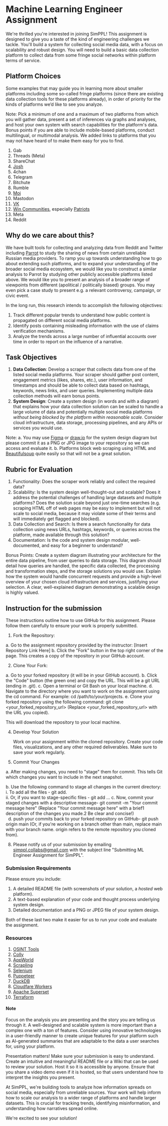 # Machine Learning Engineer Assignment

We're thrilled you're interested in joining SimPPL! This assignment is designed to give you a taste of the kind of engineering challenges we tackle.  You'll build a system for collecting social media data, with a focus on scalability and robust design. You will need to build a basic data collection platform to collect data from some fringe social networks within platform terms of service. 

## Platform Choices 
Some examples that may guide you in learning more about smaller platforms including some so-called fringe platforms (since there are existing data collection tools for these platforms already), in order of priority for the kinds of platforms we’d like to see you analyze. 

Note: Pick a minimum of one and a maximum of two platforms from which you will gather data, present a set of inferences via graphs and analyses, and host your own system with search capabilities for the platform's data. Bonus points if you are able to include mobile-based platforms, conduct multilingual, or multimodal analysis. We added links to platforms that you may not have heard of to make them easy for you to find.

1. Gab
2. Threads (Meta)
3. ShareChat
4. [Josh](https://myjosh.in)
5. 4chan
6. Telegram
7. Bitchute
8. Rumble
9. [Moj](https://mojapp.in/)
10. Mastodon
11. [VK](https://vk.com)
12. [Win Communities](https://communities.win), especially [Patriots](https://patriots.win)
13. Meta
14. Reddit

## Why do we care about this?

We have built tools for collecting and analyzing data from Reddit and Twitter including [Parrot](https://parrot.simppl.org) to study the sharing of news from certain unreliable Russian media providers. To ramp you up towards understanding how to go about extending such platforms, and to expand your understanding of the broader social media ecosystem, we would like you to construct a similar analysis to Parrot by studying other publicly accessible platforms listed above. We would like you to present an analysis of a broader range of viewpoints from different (apolitical / politically biased) groups. You may even pick a case study to present e.g. a relevant controversy, campaign, or civic event. 

In the long run, this research intends to accomplish the following objectives:

1. Track different popular trends to understand how public content is propagated on different social media platforms.
2. Identify posts containing misleading information with the use of claims verification mechanisms.
3. Analyze the trends across a large number of influential accounts over time in order to report on the influence of a narrative.

## Task Objectives

1. **Data Collection**: Develop a scraper that collects data from one of the listed social media platforms.  Your scraper should gather post content, engagement metrics (likes, shares, etc.), user information, and timestamps and should be able to collect data based on hashtags, keywords, news links, and user queries. Implementing multiple data collection methods will earn bonus points.
2. **System Design**: Create a system design (in words and with a diagram) that explains how your data collection solution can be scaled to handle a large volume of data and potentially multiple social media platforms *without being blocked by the platform within reasonable scale*. Consider cloud infrastructure, data storage, processing pipelines, and any APIs or services you would use.

Note: 
   a. You may use [Figma](https://figma.com) or [draw.io](https://draw.io) for the system design diagram but please commit it as a PNG or JPG image to your repository so we can access and evaluate it.
   b. Platforms block web scraping using HTML and [Beautifulsoup](https://www.crummy.com/software/BeautifulSoup/bs4/doc/) quite easily so that will not be a great solution.

## Rubric for Evaluation

1. Functionality: Does the scraper work reliably and collect the required data?
2. Scalability: Is the system design well-thought-out and scalable? Does it address the potential challenges of handling large datasets and multiple platforms? Does the solution scale beyond just one-time searches (e.g. scraping HTML off of web pages may be easy to implement but will not scale to social media, because it may violate some of their terms and will immediately get flagged and blocked).
3. Data Collection and Search: Is there a search functionality for data collection using news URLs, hashtags, keywords, or queries across the platform, made available through this solution?
4. Documentation: Is the code and system design modular, well-documented, and easy for a beginner to understand?

Bonus Points: Create a system diagram illustrating your architecture for the entire data pipeline, from user queries to data storage.  This diagram should detail how queries are handled, the specific data collected, the processing and transformation steps, and the storage solutions you would use.  Explain how the system would handle concurrent requests and provide a high-level overview of your chosen cloud infrastructure and services, justifying your selection.  A clear, well-explained diagram demonstrating a scalable design is highly valued.

## Instruction for the submission

These instructions outline how to use GitHub for this assignment. Please follow them carefully to ensure your work is properly submitted.

1. Fork the Repository:
   
  a. Go to the assignment repository provided by the instructor: [Insert Repository Link Here] 
  b. Click the "Fork" button in the top right corner of the page. This creates a copy of the repository in your GitHub account. 
  
2. Clone Your Fork:
   
  a. Go to your forked repository (it will be in your GitHub account).
  b. Click the "Code" button (the green one) and copy the URL. This will be a git URL (ending in .git).
  c. Open a terminal or Git Bash on your local machine.
  d. Navigate to the directory where you want to work on the assignment using the cd command. For example: cd /path/to/your/projects.
  e. Clone your forked repository using the following command: git clone <your_forked_repository_url> (Replace <your_forked_repository_url> with the URL you copied).
  
   This will download the repository to your local machine.

4. Develop Your Solution

   Work on your assignment within the cloned repository. Create your code files, visualizations, and any other required deliverables. Make sure to save your work regularly.

6. Commit Your Changes
   
  a. After making changes, you need to "stage" them for commit. This tells Git which changes you want to include in the next snapshot.
  
  b. Use the following command to stage all changes in the current directory: 
    i. To add all the files - git add. <br>
    ii. Or, if you want to stage-specific files - git add <file1> <file2> ...
  c. Now, commit your staged changes with a descriptive message- git commit -m "Your commit message here" (Replace "Your commit message here" with a brief1 description of the changes you made.2 Be clear and concise!)  <br>  
  d. push your commits back to your forked repository on GitHub- git push origin main (Or, if you're working on a branch other than main, replace main with your branch name. origin refers to the remote repository you cloned from). 
  
8. Please notify us of your submission by emailing simppl.collabs@gmail.com with the subject line "Submitting ML Engineer Assignment for SimPPL".

### Submission Requirements

Please ensure you include:

1. A detailed README file (with screenshots of your solution, a _hosted_ web platform).
2. A text-based explanation of your code and thought process underlying system design. 
3. Detailed documentation and a PNG or JPEG file of your system design.

Both of these last two make it easier for us to run your code and evaluate the assignment.

### Resources

1. [OSINT Tools](https://start.me/p/0Pqbdg/osint-500-tools)
2. [Colly](http://go-colly.org/)
3. [AppWorld](https://appworld.dev/)
4. [Scrapling](https://github.com/D4Vinci/Scrapling)
5. [Selenium](https://www.selenium.dev/)
6. [Puppeteer](https://pptr.dev/)
7. [DuckDB](https://github.com/duckdb/duckdb)
8. [Cloudfare Workers](https://workers.cloudflare.com/)
9. [Apache Superset](https://github.com/apache/superset)
10. [Terraform](https://www.hashicorp.com/en/products/terraform)

#### Note

Focus on the analysis you are presenting and the story you are telling us through it. A well-designed and scalable system is more important than a complex one with a ton of features. Consider using innovative technologies in a user-friendly manner to create unique features for your platform such as AI-generated summaries that are adaptable to the data a user searches for, using your platform.

Presentation matters! Make sure your submission is easy to understand. Create an intuitive and meaningful README file or a Wiki that can be used to review your solution. Host it so it is accessible by anyone. Ensure that you share a video demo even if it is hosted, so that users understand how to interpret the insights you present.

At SimPPL, we're building tools to analyze how information spreads on social media, especially from unreliable sources. Your work will help inform how to scale our analysis to a wider range of platforms and handle larger datasets. This is crucial for tracking trends, identifying misinformation, and understanding how narratives spread online.

We're excited to see your solution!

